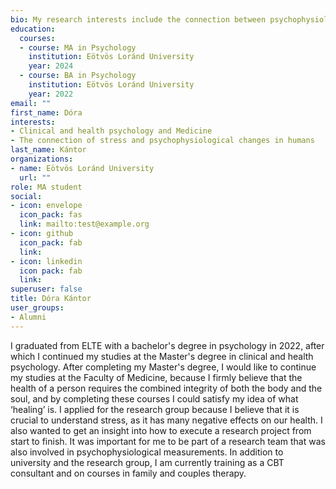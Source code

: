 ```yaml
---
bio: My research interests include the connection between psychophysiological changes and stress.
education:
  courses:
  - course: MA in Psychology
    institution: Eötvös Loránd University
    year: 2024
  - course: BA in Psychology
    institution: Eötvös Loránd University
    year: 2022
email: ""
first_name: Dóra
interests:
- Clinical and health psychology and Medicine
- The connection of stress and psychophysiological changes in humans
last_name: Kántor
organizations:
- name: Eötvös Loránd University
  url: ""
role: MA student
social:
- icon: envelope
  icon_pack: fas
  link: mailto:test@example.org
- icon: github
  icon_pack: fab
  link: 
- icon: linkedin
  icon pack: fab
  link: 
superuser: false
title: Dóra Kántor
user_groups:
- Alumni
---
```


I graduated from ELTE with a bachelor's degree in psychology in 2022, after which I continued my studies at the Master's degree in clinical and health psychology. After completing my Master's degree, I would like to continue my studies at the Faculty of Medicine, because I firmly believe that the health of a person requires the combined integrity of both the body and the soul, and by completing these courses I could satisfy my idea of what ‘healing’ is. I applied for the research group because I believe that it is crucial to understand stress, as it has many negative effects on our health. I also wanted to get an insight into how to execute a research project from start to finish. It was important for me to be part of a research team that was also involved in psychophysiological measurements. In addition to university and the research group, I am currently training as a CBT consultant and on courses in family and couples therapy.